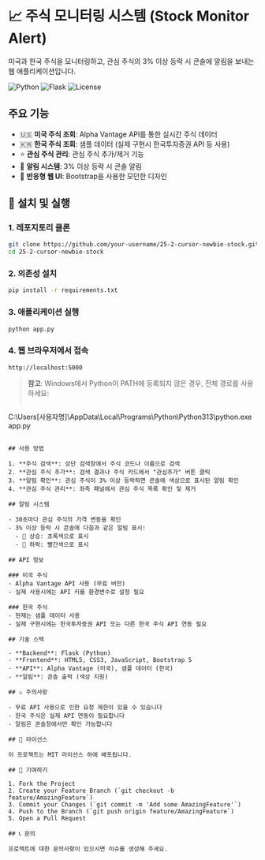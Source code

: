 # 📈 주식 모니터링 시스템 (Stock Monitor Alert)

미국과 한국 주식을 모니터링하고, 관심 주식의 3% 이상 등락 시 콘솔에 알림을 보내는 웹 애플리케이션입니다.

![Python](https://img.shields.io/badge/Python-3.13+-blue.svg)
![Flask](https://img.shields.io/badge/Flask-2.3.3-green.svg)
![License](https://img.shields.io/badge/License-MIT-yellow.svg)

## 주요 기능

- 🇺🇸 **미국 주식 조회**: Alpha Vantage API를 통한 실시간 주식 데이터
- 🇰🇷 **한국 주식 조회**: 샘플 데이터 (실제 구현시 한국투자증권 API 등 사용)
- ⭐ **관심 주식 관리**: 관심 주식 추가/제거 기능
- 🚨 **알림 시스템**: 3% 이상 등락 시 콘솔 알림
- 📱 **반응형 웹 UI**: Bootstrap을 사용한 모던한 디자인

## 🚀 설치 및 실행

### 1. 레포지토리 클론
```bash
git clone https://github.com/your-username/25-2-cursor-newbie-stock.git
cd 25-2-cursor-newbie-stock
```

### 2. 의존성 설치
```bash
pip install -r requirements.txt
```

### 3. 애플리케이션 실행
```bash
python app.py
```

### 4. 웹 브라우저에서 접속
```
http://localhost:5000
```

> **참고**: Windows에서 Python이 PATH에 등록되지 않은 경우, 전체 경로를 사용하세요:
> ```bash
C:\Users\[사용자명]\AppData\Local\Programs\Python\Python313\python.exe app.py
```

## 사용 방법

1. **주식 검색**: 상단 검색창에서 주식 코드나 이름으로 검색
2. **관심 주식 추가**: 검색 결과나 주식 카드에서 "관심추가" 버튼 클릭
3. **알림 확인**: 관심 주식이 3% 이상 등락하면 콘솔에 색상으로 표시된 알림 확인
4. **관심 주식 관리**: 좌측 패널에서 관심 주식 목록 확인 및 제거

## 알림 시스템

- 30초마다 관심 주식의 가격 변동을 확인
- 3% 이상 등락 시 콘솔에 다음과 같은 알림 표시:
  - 🚨 상승: 초록색으로 표시
  - 🚨 하락: 빨간색으로 표시

## API 정보

### 미국 주식
- Alpha Vantage API 사용 (무료 버전)
- 실제 사용시에는 API 키를 환경변수로 설정 필요

### 한국 주식
- 현재는 샘플 데이터 사용
- 실제 구현시에는 한국투자증권 API 또는 다른 한국 주식 API 연동 필요

## 기술 스택

- **Backend**: Flask (Python)
- **Frontend**: HTML5, CSS3, JavaScript, Bootstrap 5
- **API**: Alpha Vantage (미국), 샘플 데이터 (한국)
- **알림**: 콘솔 출력 (색상 지원)

## ⚠️ 주의사항

- 무료 API 사용으로 인한 요청 제한이 있을 수 있습니다
- 한국 주식은 실제 API 연동이 필요합니다
- 알림은 콘솔창에서만 확인 가능합니다

## 📝 라이선스

이 프로젝트는 MIT 라이선스 하에 배포됩니다.

## 🤝 기여하기

1. Fork the Project
2. Create your Feature Branch (`git checkout -b feature/AmazingFeature`)
3. Commit your Changes (`git commit -m 'Add some AmazingFeature'`)
4. Push to the Branch (`git push origin feature/AmazingFeature`)
5. Open a Pull Request

## 📞 문의

프로젝트에 대한 문의사항이 있으시면 이슈를 생성해 주세요.

